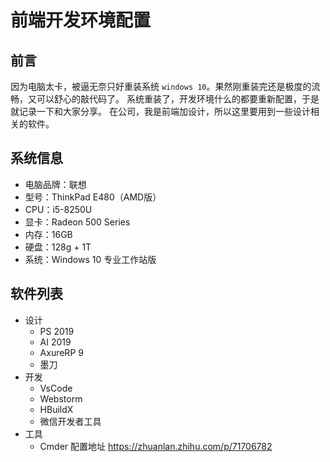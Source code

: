 # 前端开发环境配置
## 前言
因为电脑太卡，被逼无奈只好重装系统 `windows 10`。果然刚重装完还是极度的流畅，又可以舒心的敲代码了。
系统重装了，开发环境什么的都要重新配置，于是就记录一下和大家分享。
在公司，我是前端加设计，所以这里要用到一些设计相关的软件。

## 系统信息
* 电脑品牌：联想
* 型号：ThinkPad E480（AMD版）
* CPU：i5-8250U
* 显卡：Radeon 500 Series
* 内存：16GB
* 硬盘：128g + 1T
* 系统：Windows 10 专业工作站版



## 软件列表

* 设计
  * PS 2019
  * AI 2019 
  * AxureRP 9
  * 墨刀
* 开发
  * VsCode
  * Webstorm
  * HBuildX
  * 微信开发者工具
* 工具
  * Cmder 配置地址 https://zhuanlan.zhihu.com/p/71706782

